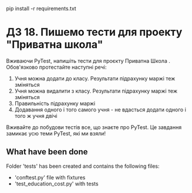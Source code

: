 pip install -r requirements.txt

# ДЗ 18. Пишемо тести для проекту "Приватна школа"
Вживаючи PyTest, напишіть тести для проєкту Приватна Школа . Обов'язково протестайте наступні речі:

1. Учня можна додати до класу. Результати підрахунку маржі теж зміняться
2. Учня можна видалити з класу. Результати підрахунку маржі теж зміняться
3. Правильність підрахунку маржі
4. Додавання одного і того самого учня - не вдасться додати одного і того ж учня двічі

Вживайте до побудови тестів все, що знаєте про PyTest. 
Це завдання замикає усю теми PyTest, які ми взяли!

## What have been done
Folder 'tests' has been created and contains the following files:
- 'conftest.py' file with fixtures 
- 'test_education_cost.py' with tests





